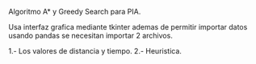 Algoritmo A* y Greedy Search para PIA.

Usa interfaz grafica mediante tkinter ademas de permitir importar datos usando pandas se necesitan importar 2 archivos.

1.- Los valores de distancia y tiempo.
2.- Heuristica.


